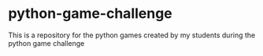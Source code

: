 # python-game-challenge
This is a repository for the python games created by my students during the python game challenge

